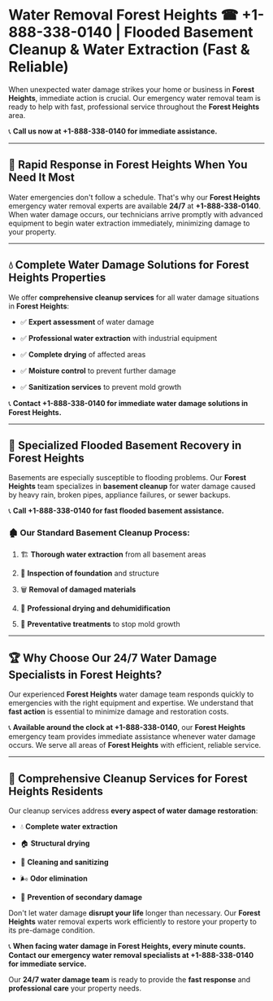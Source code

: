 # Water Removal Forest Heights ☎ +1-888-338-0140 | Flooded Basement Cleanup & Water Extraction (Fast & Reliable)

When unexpected water damage strikes your home or business in **Forest Heights**, immediate action is crucial. Our emergency water removal team is ready to help with fast, professional service throughout the **Forest Heights** area. 

📞 **Call us now at +1-888-338-0140 for immediate assistance.**
---
## 🚀 Rapid Response in Forest Heights When You Need It Most
Water emergencies don't follow a schedule. That's why our **Forest Heights** emergency water removal experts are available **24/7** at **+1-888-338-0140**. When water damage occurs, our technicians arrive promptly with advanced equipment to begin water extraction immediately, minimizing damage to your property.
---
## 💧 Complete Water Damage Solutions for Forest Heights Properties
We offer **comprehensive cleanup services** for all water damage situations in **Forest Heights**:
- ✅ **Expert assessment** of water damage  
- ✅ **Professional water extraction** with industrial equipment  
- ✅ **Complete drying** of affected areas  
- ✅ **Moisture control** to prevent further damage  
- ✅ **Sanitization services** to prevent mold growth  
📞 **Contact +1-888-338-0140 for immediate water damage solutions in Forest Heights.**
---
## 🌊 Specialized Flooded Basement Recovery in Forest Heights
Basements are especially susceptible to flooding problems. Our **Forest Heights** team specializes in **basement cleanup** for water damage caused by heavy rain, broken pipes, appliance failures, or sewer backups. 
📞 **Call +1-888-338-0140 for fast flooded basement assistance.**
### 🏚️ Our Standard Basement Cleanup Process:
1. 🏗️ **Thorough water extraction** from all basement areas  
2. 🔎 **Inspection of foundation** and structure  
3. 🗑️ **Removal of damaged materials**  
4. 💨 **Professional drying and dehumidification**  
5. 🚫 **Preventative treatments** to stop mold growth  
---
## 🏆 Why Choose Our 24/7 Water Damage Specialists in Forest Heights?
Our experienced **Forest Heights** water damage team responds quickly to emergencies with the right equipment and expertise. We understand that **fast action** is essential to minimize damage and restoration costs.
📞 **Available around the clock at +1-888-338-0140**, our **Forest Heights** emergency team provides immediate assistance whenever water damage occurs. We serve all areas of **Forest Heights** with efficient, reliable service.
---
## 🧹 Comprehensive Cleanup Services for Forest Heights Residents
Our cleanup services address **every aspect of water damage restoration**:
- 💧 **Complete water extraction**  
- 🏠 **Structural drying**  
- 🧼 **Cleaning and sanitizing**  
- 🌬️ **Odor elimination**  
- 🚫 **Prevention of secondary damage**  
Don't let water damage **disrupt your life** longer than necessary. Our **Forest Heights** water removal experts work efficiently to restore your property to its pre-damage condition.
📞 **When facing water damage in Forest Heights, every minute counts. Contact our emergency water removal specialists at +1-888-338-0140 for immediate service.**
Our **24/7 water damage team** is ready to provide the **fast response** and **professional care** your property needs.
